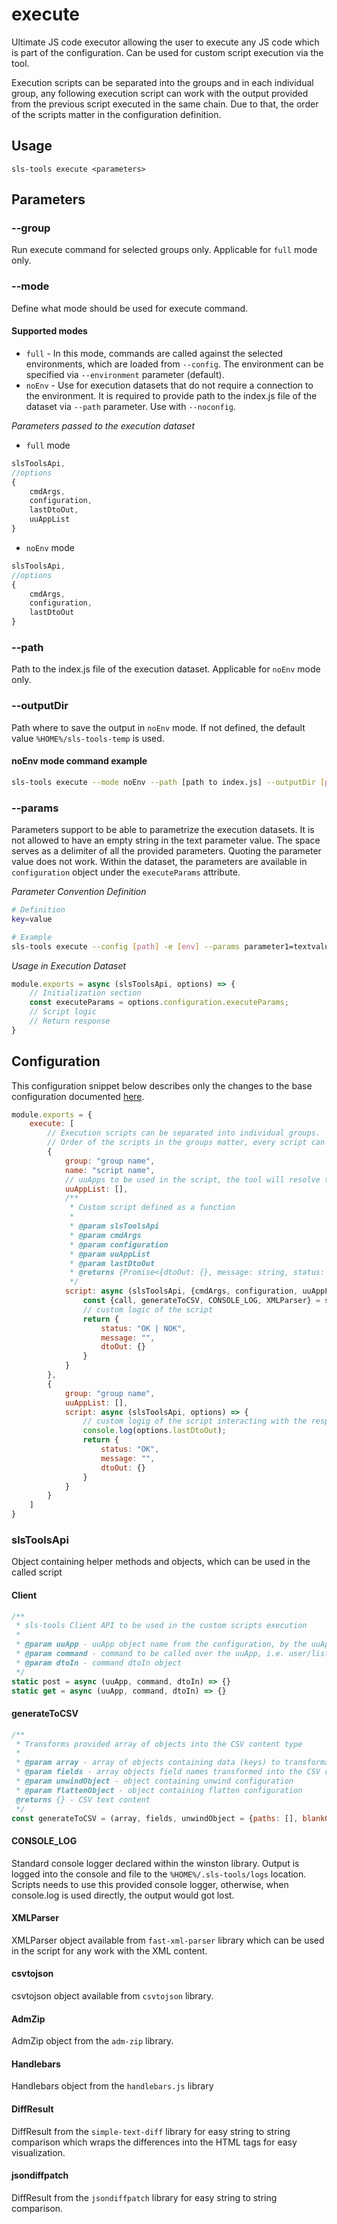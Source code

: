 # execute

Ultimate JS code executor allowing the user to execute any JS code which is part of the configuration. Can be used for custom script execution via the tool.

Execution scripts can be separated into the groups and in each individual group, any following execution script can work with the output provided from the previous script executed in the same chain. Due to that, the order of the scripts matter in the configuration definition.

## Usage

```shell
sls-tools execute <parameters>
```

## Parameters

### --group

Run execute command for selected groups only. Applicable for `full` mode only.

### --mode

Define what mode should be used for execute command.

#### Supported modes

* `full` - In this mode, commands are called against the selected environments, which are loaded from `--config`. The environment can be specified via `--environment` parameter (default).
* `noEnv` - Use for execution datasets that do not require a connection to the environment. It is required to provide path to the index.js file of the dataset via `--path` parameter. Use with `--noconfig`.

*Parameters passed to the execution dataset*
* `full` mode
```js
slsToolsApi,
//options
{
    cmdArgs,
    configuration,
    lastDtoOut,
    uuAppList
}
```
* `noEnv` mode
```js
slsToolsApi,
//options
{
    cmdArgs,
    configuration,
    lastDtoOut
}
```

### --path

Path to the index.js file of the execution dataset. Applicable for `noEnv` mode only.

### --outputDir
Path where to save the output in `noEnv` mode. If not defined, the default value `%HOME%/sls-tools-temp` is used.

#### noEnv mode command example
```bash
sls-tools execute --mode noEnv --path [path to index.js] --outputDir [path] --noconfig --noprompt --params [parameters]
```

### --params
Parameters support to be able to parametrize the execution datasets. It is not allowed to have an empty string in the text parameter value. The space serves as a delimiter of all the provided parameters. Quoting the parameter value does not work.
Within the dataset, the parameters are available in ``configuration`` object under the ``executeParams`` attribute.

*Parameter Convention Definition*
```bash
# Definition 
key=value

# Example
sls-tools execute --config [path] -e [env] --params parameter1=textvalue parameter2=2
```

*Usage in Execution Dataset*
```js
module.exports = async (slsToolsApi, options) => {
    // Initialization section
    const executeParams = options.configuration.executeParams;
    // Script logic
    // Return response
}
```

## Configuration

This configuration snippet below describes only the changes to the base configuration
documented [here](../../../readme.md).

```js
module.exports = {
    execute: [
        // Execution scripts can be separated into individual groups. 
        // Order of the scripts in the groups matter, every script can read and use the dtoOut returned from the previous script in given group
        {
            group: "group name",
            name: "script name",
            // uuApps to be used in the script, the tool will resolve the authorization token and AWID/ASID for every uuApp.
            uuAppList: [],
            /**
             * Custom script defined as a function
             * 
             * @param slsToolsApi
             * @param cmdArgs
             * @param configuration
             * @param uuAppList
             * @param lastDtoOut
             * @returns {Promise<{dtoOut: {}, message: string, status: string}>}
             */
            script: async (slsToolsApi, {cmdArgs, configuration, uuAppList, lastDtoOut = null}) => {
                const {call, generateToCSV, CONSOLE_LOG, XMLParser} = slsToolsApi;
                // custom logic of the script
                return {
                    status: "OK | NOK",
                    message: "",
                    dtoOut: {}
                }
            }
        },
        {
            group: "group name",
            uuAppList: [],
            script: async (slsToolsApi, options) => {
                // custom logig of the script interacting with the response from previous script
                console.log(options.lastDtoOut);
                return {
                    status: "OK",
                    message: "",
                    dtoOut: {}
                }
            }
        }
    ]
}
```

### slsToolsApi

Object containing helper methods and objects, which can be used in the called script

#### Client
```js
/**
 * sls-tools Client API to be used in the custom scripts execution
 *
 * @param uuApp - uuApp object name from the configuration, by the uuApp name, the sls-tools automatically resolved the authorization token
 * @param command - command to be called over the uuApp, i.e. user/list
 * @param dtoIn - command dtoIn object
 */
static post = async (uuApp, command, dtoIn) => {}
static get = async (uuApp, command, dtoIn) => {}
```

#### generateToCSV
```js
/**
 * Transforms provided array of objects into the CSV content type
 *
 * @param array - array of objects containing data (keys) to transformation into the CSV content type
 * @param fields - array objects field names transformed into the CSV columns
 * @param unwindObject - object containing unwind configuration
 * @param flattenObject - object containing flatten configuration
 @returns {} - CSV text content
 */
const generateToCSV = (array, fields, unwindObject = {paths: [], blankOut: false}, flattenObject = { objects: false, arrays: false }) => {}
```

#### CONSOLE_LOG
Standard console logger declared within the winston library. Output is logged into the console and file to the ``%HOME%/.sls-tools/logs`` location. Scripts needs to use this provided console logger, otherwise, when console.log is used directly, the output would got lost.

#### XMLParser
XMLParser object available from ``fast-xml-parser`` library which can be used in the script for any work with the XML content.

#### csvtojson
csvtojson object available from ``csvtojson`` library.

#### AdmZip
AdmZip object from the ``adm-zip`` library.

#### Handlebars
Handlebars object from the ```handlebars.js``` library

#### DiffResult
DiffResult from the ```simple-text-diff``` library for easy string to string comparison which wraps the differences into the HTML tags for easy visualization.

#### jsondiffpatch
DiffResult from the ```jsondiffpatch``` library for easy string to string comparison.